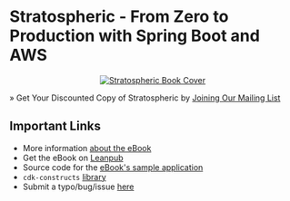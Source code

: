 # Stratospheric - From Zero to Production with Spring Boot and AWS

<p align="center">
  <a href="https://stratospheric.dev">
    <img src="https://stratospheric.dev/images/stratospheric-ebook-cover-500x452.png" alt="Stratospheric Book Cover"/>
  </a>
</p>

» Get Your Discounted Copy of Stratospheric by [Joining Our Mailing List](https://stratospheric.dev/#mailing-list)

## Important Links

- More information [about the eBook](https://stratospheric.dev/)
- Get the eBook on [Leanpub](https://leanpub.com/stratospheric)
- Source code for the [eBook's sample application](https://github.com/stratospheric-dev/stratospheric)
- `cdk-constructs` [library](https://github.com/stratospheric-dev/cdk-constructs)
- Submit a typo/bug/issue [here](https://github.com/stratospheric-dev/stratospheric/issues)
